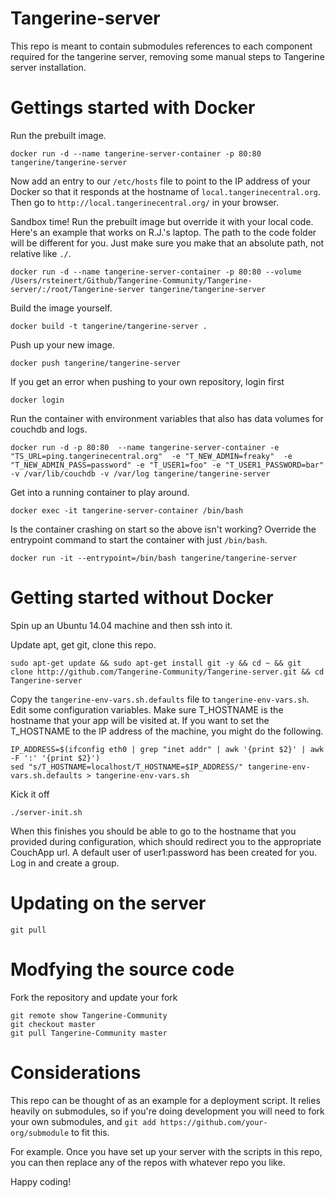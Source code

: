 # Tangerine-server

This repo is meant to contain submodules references to each component required for the tangerine server, removing some manual steps to Tangerine server installation.

# Gettings started with Docker

Run the prebuilt image.
```
docker run -d --name tangerine-server-container -p 80:80 tangerine/tangerine-server
```

Now add an entry to our `/etc/hosts` file to point to the IP address of your Docker so that it responds at the hostname of `local.tangerinecentral.org`.  Then go to `http://local.tangerinecentral.org/` in your browser.

Sandbox time! Run the prebuilt image but override it with your local code. Here's an example that works on R.J.'s laptop. The path to the code folder will be different for you. Just make sure you make that an absolute path, not relative like `./`. 
```
docker run -d --name tangerine-server-container -p 80:80 --volume /Users/rsteinert/Github/Tangerine-Community/Tangerine-server/:/root/Tangerine-server tangerine/tangerine-server
```

Build the image yourself.
```
docker build -t tangerine/tangerine-server .
```

Push up your new image.
```
docker push tangerine/tangerine-server 
```

If you get an error when pushing to your own repository, login first
```
docker login
```
Run the container with environment variables that also has data volumes for couchdb and logs.
```
docker run -d -p 80:80  --name tangerine-server-container -e "TS_URL=ping.tangerinecentral.org"  -e "T_NEW_ADMIN=freaky"  -e "T_NEW_ADMIN_PASS=password" -e "T_USER1=foo" -e "T_USER1_PASSWORD=bar" -v /var/lib/couchdb -v /var/log tangerine/tangerine-server
```
Get into a running container to play around.
```
docker exec -it tangerine-server-container /bin/bash 
```

Is the container crashing on start so the above isn't working? Override the entrypoint command to start the container with just `/bin/bash`. 
```
docker run -it --entrypoint=/bin/bash tangerine/tangerine-server
```

# Getting started without Docker

Spin up an Ubuntu 14.04 machine and then ssh into it.

Update apt, get git, clone this repo.

```shell
sudo apt-get update && sudo apt-get install git -y && cd ~ && git clone http://github.com/Tangerine-Community/Tangerine-server.git && cd Tangerine-server
```

Copy the `tangerine-env-vars.sh.defaults` file to `tangerine-env-vars.sh`. Edit some configuration variables. Make sure T_HOSTNAME is the hostname that your app will be visited at. If you want to set the T_HOSTNAME to the IP address of the machine, you might do the following.

```shell
IP_ADDRESS=$(ifconfig eth0 | grep "inet addr" | awk '{print $2}' | awk -F ':' '{print $2}')
sed "s/T_HOSTNAME=localhost/T_HOSTNAME=$IP_ADDRESS/" tangerine-env-vars.sh.defaults > tangerine-env-vars.sh
```

Kick it off

```shell
./server-init.sh
```

When this finishes you should be able to go to the hostname that you provided during configuration, which should redirect you to the appropriate CouchApp url. A default user of user1:password has been created for you. Log in and create a group.

# Updating on the server

`git pull`

# Modfying the source code

Fork the repository and update your fork

    git remote show Tangerine-Community
    git checkout master
    git pull Tangerine-Community master

# Considerations

This repo can be thought of as an example for a deployment script. It relies heavily on submodules, so if you're doing development you will need to fork your own submodules, and `git add https://github.com/your-org/submodule` to fit this.

For example. Once you have set up your server with the scripts in this repo, you can then replace any of the repos with whatever repo you like.

Happy coding!

